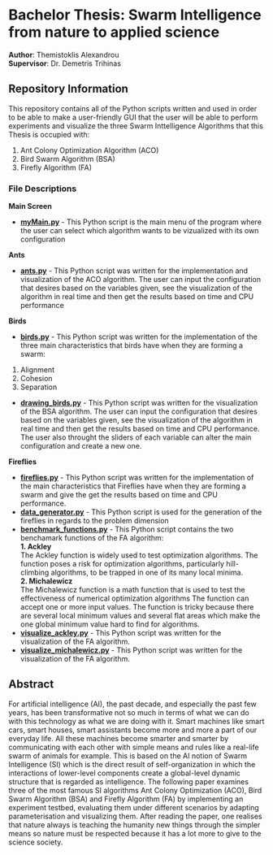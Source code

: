 # Bachelor Thesis: Swarm Intelligence from nature to applied science
**Author**: Themistoklis Alexandrou  
**Supervisor**: Dr. Demetris Trihinas

## Repository Information  
This repository contains all of the Python scripts written and used in order to be able to make a user-friendly GUI that the user will be able to perform experiments and visualize the three Swarm Inttelligence Algorithms that this Thesis is occupied with: 
1. Ant Colony Optimization Algorithm (ACO) 
2. Bird Swarm Algorithm (BSA) 
3. Firefly Algorithm (FA)  

### File Descriptions

**Main Screen**  
- **[myMain.py](https://github.com/unic-ailab/PySwarmIntelligence/blob/master/ptyxiaki/myMain.py)** - This Python script is the main menu of the program where the user can select which algorithm wants to be vizualized with its own configuration

**Ants**
- **[ants.py](https://github.com/unic-ailab/PySwarmIntelligence/blob/master/ptyxiaki/ants.py)** - This Python script was written for the implementation and visualization of the ACO algorithm. The user can input the configuration that desires based on the variables given, see the visualization of the algorithm in real time and then get the results based on time and CPU performance

**Birds**
- **[birds.py](https://github.com/unic-ailab/PySwarmIntelligence/blob/master/ptyxiaki/birds.py)** - This Python script was written for the implementation of the three main characteristics that birds have when they are forming a swarm:
1. Alignment
2. Cohesion  
3. Separation

- **[drawing_birds.py](https://github.com/unic-ailab/PySwarmIntelligence/blob/master/ptyxiaki/drawing_birds.py)** - This Python script was written for the visualization of the BSA algorithm. The user can input the configuration that desires based on the variables given, see the visualization of the algorithm in real time and then get the results based on time and CPU performance. The user also throught the sliders of each variable can alter the main configuration and create a new one.  

**Fireflies**  
- **[fireflies.py](https://github.com/unic-ailab/PySwarmIntelligence/blob/master/ptyxiaki/fireflies.py)** - This Python script was written for the implementation of the main characteristics that Fireflies have when they are forming a swarm and give the get the results based on time and CPU performance.
- **[data_generator.py](https://github.com/unic-ailab/PySwarmIntelligence/blob/master/ptyxiaki/data_generator.py)** - This Python script is used for the generation of the fireflies in regards to the problem dimension
- **[benchmark_functions.py](https://github.com/unic-ailab/PySwarmIntelligence/blob/master/ptyxiaki/benchmark_functions.py)** - This Python script contains the two benchamark functions of the FA algorithm:    
**1. Ackley**  
        The Ackley function is widely used to test optimization algorithms.
        The function poses a risk for optimization algorithms, particularly hill-climbing algorithms, 
        to be trapped in one of its many local minima.  
**2. Michalewicz**  
        The Michalewicz function is a math function that is used to test the effectiveness of numerical optimization algorithms
        The function can accept one or more input values. The function is tricky because there are 
        several local minimum values and several flat areas which make the one global minimum 
        value hard to find for algorithms.  
- **[visualize_ackley.py](https://github.com/unic-ailab/PySwarmIntelligence/blob/master/ptyxiaki/visualize_ackley.py)** - This Python script was written for the visualization of the FA algorithm. 
- **[visualize_michalewicz.py](https://github.com/unic-ailab/PySwarmIntelligence/blob/master/ptyxiaki/visualize_michalewicz.py)** - This Python script was written for the visualization of the FA algorithm. 

## Abstract  
For artificial intelligence (AI), the past decade, and especially the past few years, has been transformative not so much in terms of what we can do with this technology as what we are doing with it. Smart machines like smart cars, smart houses, smart assistants become more and more a part of our everyday life. All these machines become smarter and smarter by communicating with each other with simple means and rules like a real-life swarm of animals for example. This is based on the AI notion of Swarm Intelligence (SI) which is the direct result of self-organization in which the interactions of lower-level components create a global-level dynamic structure that is regarded as intelligence. The following paper examines three of the most famous SI algorithms Ant Colony Optimization (ACO), Bird Swarm Algorithm (BSA) and Firefly Algorithm (FA) by implementing an experiment testbed, evaluating them under different scenarios by adapting parameterisation and visualizing them. After reading the paper, one realises that nature always is teaching the humanity new things through the simpler means so nature must be respected because it has a lot more to give to the science society.
